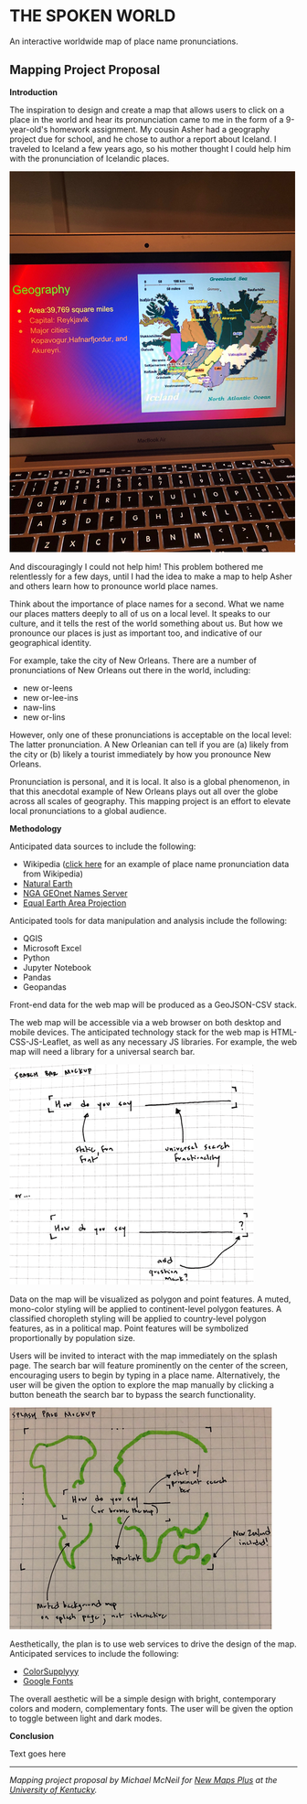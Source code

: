# THE SPOKEN WORLD
An interactive worldwide map of place name pronunciations.

## Mapping Project Proposal

**Introduction**

The inspiration to design and create a map that allows users to click on a place in the world and hear its pronunciation came to me in the form of a 9-year-old's homework assignment. My cousin Asher had a geography project due for school, and he chose to author a report about Iceland. I traveled to Iceland a few years ago, so his mother thought I could help him with the pronunciation of Icelandic places.

![iceland homework](/images/ashers-homework.png "Asher's Geography Homework")

And discouragingly I could not help him! This problem bothered me relentlessly for a few days, until I had the idea to make a map to help Asher and others learn how to pronounce world place names.

Think about the importance of place names for a second. What we name our places matters deeply to all of us on a local level. It speaks to our culture, and it tells the rest of the world something about us. But how we pronounce our places is just as important too, and indicative of our geographical identity.

For example, take the city of New Orleans. There are a number of pronunciations of New Orleans out there in the world, including:

* new or-leens
* new or-lee-ins 
* naw-lins
* new or-lins

However, only one of these pronunciations is acceptable on the local level: The latter pronunciation. A New Orleanian can tell if you are (a) likely from the city or (b) likely a tourist immediately by how you pronounce New Orleans.

Pronunciation is personal, and it is local. It also is a global phenomenon, in that this anecdotal example of New Orleans plays out all over the globe across all scales of geography. This mapping project is an effort to elevate local pronunciations to a global audience.

**Methodology**

Anticipated data sources to include the following:

* Wikipedia ([click here](https://upload.wikimedia.org/wikipedia/commons/5/54/Is-Akureyri.oga) for an example of place name pronunciation data from Wikipedia)
* [Natural Earth](http://www.naturalearthdata.com/)
* [NGA GEOnet Names Server](http://geonames.nga.mil/gns/html/index.html)
* [Equal Earth Area Projection](https://observablehq.com/@d3/equal-earth)

Anticipated tools for data manipulation and analysis include the following:

* QGIS
* Microsoft Excel
* Python
* Jupyter Notebook
* Pandas
* Geopandas

Front-end data for the web map will be produced as a GeoJSON-CSV stack.

The web map will be accessible via a web browser on both desktop and mobile devices. The anticipated technology stack for the web map is HTML-CSS-JS-Leaflet, as well as any necessary JS libraries. For example, the web map will need a library for a universal search bar.

![uni search bar](/images/search-bar.png "Universal Search Bar Mockup")

Data on the map will be visualized as polygon and point features. A muted, mono-color styling will be applied to continent-level polygon features. A classified choropleth styling will be applied to country-level polygon features, as in a political map. Point features will be symbolized proportionally by population size.

Users will be invited to interact with the map immediately on the splash page. The search bar will feature prominently on the center of the screen, encouraging users to begin by typing in a place name. Alternatively, the user will be given the option to explore the map manually by clicking a button beneath the search bar to bypass the search functionality.

![desktop splash page](/images/splash-page-mockup.png "Splash Page on Desktop")

Aesthetically, the plan is to use web services to drive the design of the map. Anticipated services to include the following:

* [ColorSupplyyy](https://colorsupplyyy.com/app)
* [Google Fonts](https://fonts.google.com/)

The overall aesthetic will be a simple design with bright, contemporary colors and modern, complementary fonts. The user will be given the option to toggle between light and dark modes.

**Conclusion**

Text goes here

---
*Mapping project proposal by Michael McNeil for [New Maps Plus](https://newmapsplus.as.uky.edu/) at the [University of Kentucky](http://www.uky.edu/UKHome/).*

